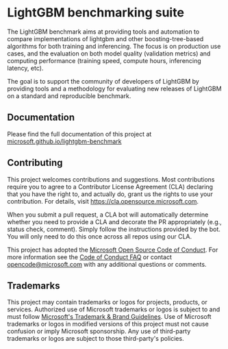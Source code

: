 # LightGBM benchmarking suite

The LightGBM benchmark aims at providing tools and automation to compare implementations of lightgbm and other boosting-tree-based algorithms for both training and inferencing. The focus is on production use cases, and the evaluation on both model quality (validation metrics) and computing performance (training speed, compute hours, inferencing latency, etc).

The goal is to support the community of developers of LightGBM by providing tools and a methodology for evaluating new releases of LightGBM on a standard and reproducible benchmark.

## Documentation

Please find the full documentation of this project at [microsoft.github.io/lightgbm-benchmark](https://microsoft.github.io/lightgbm-benchmark)

## Contributing

This project welcomes contributions and suggestions.  Most contributions require you to agree to a
Contributor License Agreement (CLA) declaring that you have the right to, and actually do, grant us
the rights to use your contribution. For details, visit https://cla.opensource.microsoft.com.

When you submit a pull request, a CLA bot will automatically determine whether you need to provide
a CLA and decorate the PR appropriately (e.g., status check, comment). Simply follow the instructions
provided by the bot. You will only need to do this once across all repos using our CLA.

This project has adopted the [Microsoft Open Source Code of Conduct](https://opensource.microsoft.com/codeofconduct/).
For more information see the [Code of Conduct FAQ](https://opensource.microsoft.com/codeofconduct/faq/) or
contact [opencode@microsoft.com](mailto:opencode@microsoft.com) with any additional questions or comments.

## Trademarks

This project may contain trademarks or logos for projects, products, or services. Authorized use of Microsoft 
trademarks or logos is subject to and must follow 
[Microsoft's Trademark & Brand Guidelines](https://www.microsoft.com/en-us/legal/intellectualproperty/trademarks/usage/general).
Use of Microsoft trademarks or logos in modified versions of this project must not cause confusion or imply Microsoft sponsorship.
Any use of third-party trademarks or logos are subject to those third-party's policies.
